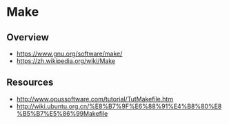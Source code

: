 # Make


## Overview

- https://www.gnu.org/software/make/
- https://zh.wikipedia.org/wiki/Make


## Resources

- http://www.opussoftware.com/tutorial/TutMakefile.htm
- http://wiki.ubuntu.org.cn/%E8%B7%9F%E6%88%91%E4%B8%80%E8%B5%B7%E5%86%99Makefile
